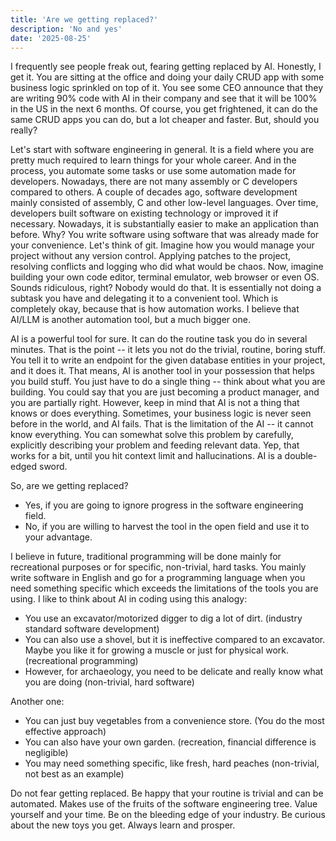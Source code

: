 ```yaml
---
title: 'Are we getting replaced?'
description: 'No and yes'
date: '2025-08-25'
---
```


I frequently see people freak out, fearing getting replaced by AI.
Honestly, I get it.
You are sitting at the office and doing your daily CRUD app with some business logic sprinkled on top of it.
You see some CEO announce that they are writing 90% code with AI in their company and see that it will be 100% in the US in the next 6 months.
Of course, you get frightened, it can do the same CRUD apps you can do, but a lot cheaper and faster.
But, should you really?

Let's start with software engineering in general.
It is a field where you are pretty much required to learn things for your whole career.
And in the process, you automate some tasks or use some automation made for developers.
Nowadays, there are not many assembly or C developers compared to others.
A couple of decades ago, software development mainly consisted of assembly, C and other low-level languages.
Over time, developers built software on existing technology or improved it if necessary.
Nowadays, it is substantially easier to make an application than before.
Why? You write software using software that was already made for your convenience.
Let's think of git. Imagine how you would manage your project without any version control.
Applying patches to the project, resolving conflicts and logging who did what would be chaos.
Now, imagine building your own code editor, terminal emulator, web browser or even OS.
Sounds ridiculous, right?
Nobody would do that.
It is essentially not doing a subtask you have and delegating it to a convenient tool.
Which is completely okay, because that is how automation works.
I believe that AI/LLM is another automation tool, but a much bigger one.

AI is a powerful tool for sure.
It can do the routine task you do in several minutes.
That is the point -- it lets you not do the trivial, routine, boring stuff.
You tell it to write an endpoint for the given database entities in your project, and it does it.
That means, AI is another tool in your possession that helps you build stuff.
You just have to do a single thing -- think about what you are building.
You could say that you are just becoming a product manager, and you are partially right.
However, keep in mind that AI is not a thing that knows or does everything.
Sometimes, your business logic is never seen before in the world, and AI fails.
That is the limitation of the AI -- it cannot know everything.
You can somewhat solve this problem by carefully, explicitly describing your problem and feeding relevant data.
Yep, that works for a bit, until you hit context limit and hallucinations.
AI is a double-edged sword.

So, are we getting replaced?
- Yes, if you are going to ignore progress in the software engineering field.
- No, if you are willing to harvest the tool in the open field and use it to your advantage.

I believe in future, traditional programming will be done mainly for recreational purposes or for specific, non-trivial, hard tasks.
You mainly write software in English and go for a programming language when you need something specific which exceeds the limitations of the tools you are using.
I like to think about AI in coding using this analogy: 
- You use an excavator/motorized digger to dig a lot of dirt. (industry standard software development)
- You can also use a shovel, but it is ineffective compared to an excavator. Maybe you like it for growing a muscle or just for physical work. (recreational programming)
- However, for archaeology, you need to be delicate and really know what you are doing (non-trivial, hard software)

Another one:
- You can just buy vegetables from a convenience store. (You do the most effective approach)
- You can also have your own garden. (recreation, financial difference is negligible)
- You may need something specific, like fresh, hard peaches (non-trivial, not best as an example)

Do not fear getting replaced. Be happy that your routine is trivial and can be automated.
Makes use of the fruits of the software engineering tree. 
Value yourself and your time.
Be on the bleeding edge of your industry. 
Be curious about the new toys you get.
Always learn and prosper.